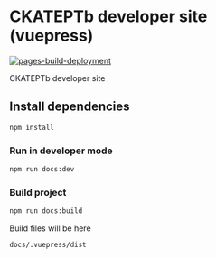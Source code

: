 # CKATEPTb developer site (vuepress)

[![pages-build-deployment](https://github.com/CKATEPTb/ckateptb.github.io/actions/workflows/pages/pages-build-deployment/badge.svg)](https://github.com/CKATEPTb/ckateptb.github.io/actions/workflows/pages/pages-build-deployment)

CKATEPTb developer site

## Install dependencies

```bash
npm install
```

### Run in developer mode

```bash
npm run docs:dev
```

### Build project

```bash
npm run docs:build
```

Build files will be here

`docs/.vuepress/dist`
